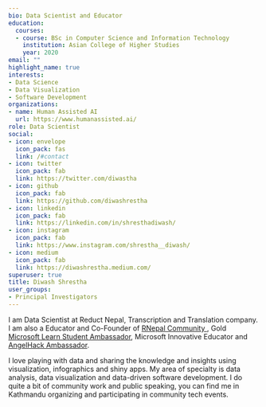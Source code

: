 ```yaml
---
bio: Data Scientist and Educator
education:
  courses:
  - course: BSc in Computer Science and Information Technology
    institution: Asian College of Higher Studies
    year: 2020
email: ""
highlight_name: true
interests:
- Data Science
- Data Visualization
- Software Development
organizations:
- name: Human Assisted AI
  url: https://www.humanassisted.ai/
role: Data Scientist
social:
- icon: envelope
  icon_pack: fas
  link: /#contact
- icon: twitter
  icon_pack: fab
  link: https://twitter.com/diwastha
- icon: github
  icon_pack: fab
  link: https://github.com/diwashrestha
- icon: linkedin
  icon_pack: fab
  link: https://linkedin.com/in/shresthadiwash/
- icon: instagram
  icon_pack: fab
  link: https://www.instagram.com/shrestha__diwash/
- icon: medium
  icon_pack: fab
  link: https://diwashrestha.medium.com/
superuser: true
title: Diwash Shrestha
user_groups:
- Principal Investigators
---
```


I am Data Scientist at Reduct Nepal, Transcription and Translation company. I am also a Educator and Co-Founder of [RNepal Community ](https://www.facebook.com/RUGNepal), Gold [Microsoft Learn Student Ambassador](https://studentambassadors.microsoft.com/), Microsoft Innovative Educator and [ AngelHack Ambassador](https://angelhack.com/ambassadors/).


I love playing with data and sharing the knowledge and insights using visualization, infographics and shiny apps. My area of specialty is data analysis, data visualization and data-driven software development. I do quite a bit of community work and public speaking, you can find me in Kathmandu organizing and participating in community tech events.

